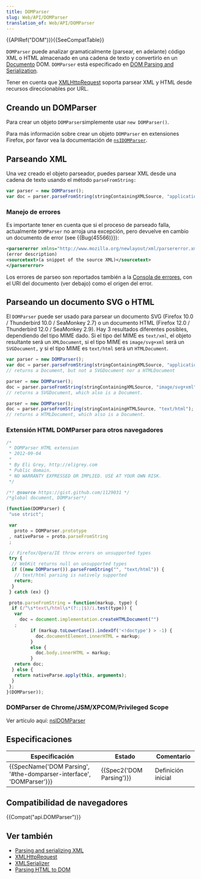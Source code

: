 ```yaml
---
title: DOMParser
slug: Web/API/DOMParser
translation_of: Web/API/DOMParser
---
```

{{APIRef("DOM")}}{{SeeCompatTable}}

`DOMParser` puede analizar gramaticalmente (parsear, en adelante) código XML o HTML almacenado en una cadena de texto y convertirlo en un [Documento](/es/docs/Web/API/Document) DOM. `DOMParser` está especificado en [DOM Parsing and Serialization](https://w3c.github.io/DOM-Parsing/).

Tener en cuenta que [XMLHttpRequest](/es/docs/DOM/XMLHttpRequest) soporta parsear XML y HTML desde recursos direccionables por URL.

## Creando un DOMParser

Para crear un objeto `DOMParser`simplemente usar `new DOMParser()`.

Para más información sobre crear un objeto `DOMParser` en extensiones Firefox, por favor vea la documentación de [`nsIDOMParser`](/es/docs/nsIDOMParser).

## Parseando XML

Una vez creado el objeto parseador, puedes parsear XML desde una cadena de texto usando el método `parseFromString:`

```js
var parser = new DOMParser();
var doc = parser.parseFromString(stringContainingXMLSource, "application/xml");
```

### Manejo de errores

Es importante tener en cuenta que si el proceso de parseado falla, actualmente `DOMParser` no arroja una excepción, pero devuelve en cambio un documento de error (see {{Bug(45566)}}):

```xml
<parsererror xmlns="http://www.mozilla.org/newlayout/xml/parsererror.xml">
(error description)
<sourcetext>(a snippet of the source XML)</sourcetext>
</parsererror>
```

Los errores de parseo son reportados también a la [Consola de errores](/es/docs/Consola_de_errores), con el URI del documento (ver debajo) como el origen del error.

## Parseando un documento SVG o HTML

El `DOMParser` puede ser usado para parsear un documento SVG (Firefox 10.0 / Thunderbird 10.0 / SeaMonkey 2.7) o un documento HTML (Firefox 12.0 / Thunderbird 12.0 / SeaMonkey 2.9). Hay 3 resultados diferentes posibles, dependiendo del tipo MIME dado. Si el tipo del MIME es `text/xml`, el objeto resultante será un `XMLDocument`, si el tipo MIME es `image/svg+xml` será un `SVGDocument,` y si el tipo MIME es `text/html` será un `HTMLDocument`.

```js
var parser = new DOMParser();
var doc = parser.parseFromString(stringContainingXMLSource, "application/xml");
// returns a Document, but not a SVGDocument nor a HTMLDocument

parser = new DOMParser();
doc = parser.parseFromString(stringContainingXMLSource, "image/svg+xml");
// returns a SVGDocument, which also is a Document.

parser = new DOMParser();
doc = parser.parseFromString(stringContainingHTMLSource, "text/html");
// returns a HTMLDocument, which also is a Document.
```

### Extensión HTML DOMParser para otros navegadores

```js
/*
 * DOMParser HTML extension
 * 2012-09-04
 *
 * By Eli Grey, http://eligrey.com
 * Public domain.
 * NO WARRANTY EXPRESSED OR IMPLIED. USE AT YOUR OWN RISK.
 */

/*! @source https://gist.github.com/1129031 */
/*global document, DOMParser*/

(function(DOMParser) {
 "use strict";

 var
   proto = DOMParser.prototype
 , nativeParse = proto.parseFromString
 ;

 // Firefox/Opera/IE throw errors on unsupported types
 try {
  // WebKit returns null on unsupported types
  if ((new DOMParser()).parseFromString("", "text/html")) {
   // text/html parsing is natively supported
   return;
  }
 } catch (ex) {}

 proto.parseFromString = function(markup, type) {
  if (/^\s*text\/html\s*(?:;|$)/i.test(type)) {
   var
     doc = document.implementation.createHTMLDocument("")
   ;
         if (markup.toLowerCase().indexOf('<!doctype') > -1) {
           doc.documentElement.innerHTML = markup;
         }
         else {
           doc.body.innerHTML = markup;
         }
   return doc;
  } else {
   return nativeParse.apply(this, arguments);
  }
 };
}(DOMParser));
```

### DOMParser de Chrome/JSM/XPCOM/Privileged Scope

Ver artículo aquí: [nsIDOMParser](/es/docs/nsIDOMParser)

## Especificaciones

| Especificación                                                                               | Estado                           | Comentario         |
| -------------------------------------------------------------------------------------------- | -------------------------------- | ------------------ |
| {{SpecName('DOM Parsing', '#the-domparser-interface', 'DOMParser')}} | {{Spec2('DOM Parsing')}} | Definición inicial |

## Compatibilidad de navegadores

{{Compat("api.DOMParser")}}

## Ver también

- [Parsing and serializing XML](/es/docs/Parsing_and_serializing_XML)
- [XMLHttpRequest](/es/docs/XMLHttpRequest)
- [XMLSerializer](/es/docs/XMLSerializer)
- [Parsing HTML to DOM](/en-US/Add-ons/Code_snippets/HTML_to_DOM)

